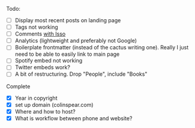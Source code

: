 Todo:

- [ ] Display most recent posts on landing page
- [ ] Tags not working
- [ ] Comments [with Isso](https://stiobhart.net/2017-02-24-isso-comments/)
- [ ] Analytics (lightweight and preferably not Google)
- [ ] Boilerplate frontmatter (instead of the cactus writing one). Really I just need to be able to easily link to main page
- [ ] Spotify embed not working
- [ ] Twitter embeds work?
- [ ] A bit of restructuring. Drop "People", include "Books"

Complete

- [x] Year in copyright
- [x] set up domain (colinspear.com)
- [x] Where and how to host?
- [x] What is workflow between phone and website?
